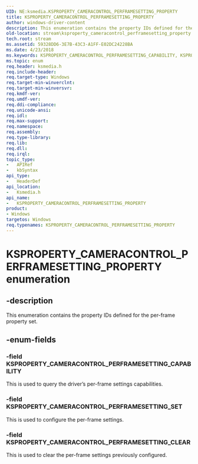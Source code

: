 ```yaml
---
UID: NE:ksmedia.KSPROPERTY_CAMERACONTROL_PERFRAMESETTING_PROPERTY
title: KSPROPERTY_CAMERACONTROL_PERFRAMESETTING_PROPERTY
author: windows-driver-content
description: This enumeration contains the property IDs defined for the per-frame property set.
old-location: stream\ksproperty_cameracontrol_perframesetting_property.htm
tech.root: stream
ms.assetid: 59328DD6-3E7B-43C3-A1FF-E02DC24228BA
ms.date: 4/23/2018
ms.keywords: KSPROPERTY_CAMERACONTROL_PERFRAMESETTING_CAPABILITY, KSPROPERTY_CAMERACONTROL_PERFRAMESETTING_CLEAR, KSPROPERTY_CAMERACONTROL_PERFRAMESETTING_PROPERTY, KSPROPERTY_CAMERACONTROL_PERFRAMESETTING_PROPERTY enumeration [Streaming Media Devices], KSPROPERTY_CAMERACONTROL_PERFRAMESETTING_SET, ksmedia/KSPROPERTY_CAMERACONTROL_PERFRAMESETTING_CAPABILITY, ksmedia/KSPROPERTY_CAMERACONTROL_PERFRAMESETTING_CLEAR, ksmedia/KSPROPERTY_CAMERACONTROL_PERFRAMESETTING_PROPERTY, ksmedia/KSPROPERTY_CAMERACONTROL_PERFRAMESETTING_SET, stream.ksproperty_cameracontrol_perframesetting_property
ms.topic: enum
req.header: ksmedia.h
req.include-header: 
req.target-type: Windows
req.target-min-winverclnt: 
req.target-min-winversvr: 
req.kmdf-ver: 
req.umdf-ver: 
req.ddi-compliance: 
req.unicode-ansi: 
req.idl: 
req.max-support: 
req.namespace: 
req.assembly: 
req.type-library: 
req.lib: 
req.dll: 
req.irql: 
topic_type:
-	APIRef
-	kbSyntax
api_type:
-	HeaderDef
api_location:
-	Ksmedia.h
api_name:
-	KSPROPERTY_CAMERACONTROL_PERFRAMESETTING_PROPERTY
product:
- Windows
targetos: Windows
req.typenames: KSPROPERTY_CAMERACONTROL_PERFRAMESETTING_PROPERTY
---
```


# KSPROPERTY_CAMERACONTROL_PERFRAMESETTING_PROPERTY enumeration


## -description


This enumeration contains the property IDs defined for the per-frame property set.


## -enum-fields




### -field KSPROPERTY_CAMERACONTROL_PERFRAMESETTING_CAPABILITY

This is used to query the driver’s per-frame settings capabilities.


### -field KSPROPERTY_CAMERACONTROL_PERFRAMESETTING_SET

This is used to configure the per-frame settings.


### -field KSPROPERTY_CAMERACONTROL_PERFRAMESETTING_CLEAR

This is used to clear the per-frame settings previously configured.

